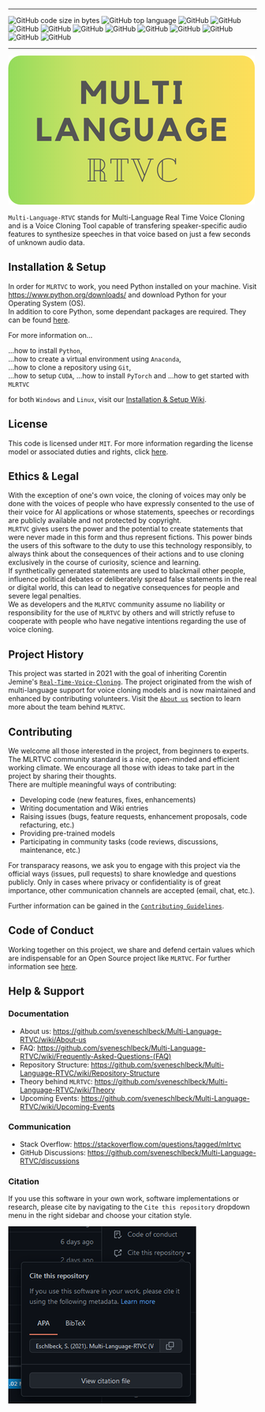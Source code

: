 *****
![GitHub code size in bytes](https://img.shields.io/github/languages/code-size/sveneschlbeck/Multi-Language-RTVC)
![GitHub top language](https://img.shields.io/github/languages/top/sveneschlbeck/Multi-Language-RTVC)
![GitHub](https://img.shields.io/github/issues/sveneschlbeck/Multi-Language-RTVC)
![GitHub](https://img.shields.io/github/issues-pr/sveneschlbeck/Multi-Language-RTVC?color=orange)
![GitHub](https://img.shields.io/github/stars/sveneschlbeck/Multi-Language-RTVC?style=social)
![GitHub](https://img.shields.io/github/forks/sveneschlbeck/Multi-Language-RTVC?style=social)
![GitHub](https://img.shields.io/github/repo-size/sveneschlbeck/Multi-Language-RTVC)
![GitHub](https://img.shields.io/tokei/lines/github/sveneschlbeck/Multi-Language-RTVC)
![GitHub](https://img.shields.io/github/contributors/sveneschlbeck/Multi-Language-RTVC)
![GitHub](https://img.shields.io/badge/Since-2021-brightgreen)
![GitHub](https://img.shields.io/badge/License-MIT-brown.svg)
![GitHub](https://img.shields.io/github/workflow/status/sveneschlbeck/Multi-Language-RTVC/Lint)
![GitHub](https://img.shields.io/badge/code%20style-black-black)
*****

![MLRTVC logo](img/MLRTVC_readme.png)

``Multi-Language-RTVC`` stands for Multi-Language Real Time Voice Cloning and is a Voice Cloning Tool capable
of transfering speaker-specific audio features to synthesize speeches in that voice based on just a few
seconds of unknown audio data.

## Installation & Setup
In order for ``MLRTVC`` to work, you need Python installed on your machine. Visit https://www.python.org/downloads/ and download
Python for your Operating System (OS).  
In addition to core Python, some dependant packages are required. They can be found [here](environment.yml).

For more information on...

...how to install ``Python``,  
...how to create a virtual environment using ``Anaconda``,  
...how to clone a repository using ``Git``,  
...how to setup ``CUDA``,
...how to install ``PyTorch`` and
...how to get started with ``MLRTVC``  

for both ``Windows`` and ``Linux``, visit our [Installation & Setup Wiki](https://github.com/sveneschlbeck/Multi-Language-RTVC/wiki/Installation-&-Setup).

## License

This code is licensed under ``MIT``. For more information regarding the license model or
associated duties and rights, click [here](LICENSE.md).

## Ethics & Legal

With the exception of one's own voice, the cloning of voices may only be done with the voices of people
who have expressly consented to the use of their voice for AI applications or whose statements,
speeches or recordings are publicly available and not protected by copyright.  
``MLRTVC`` gives users the power and the potential to create statements that were never made in this form
and thus represent fictions. This power binds the users of this software to the duty to use this technology
responsibly, to always think about the consequences of their actions and to use cloning exclusively in the
course of curiosity, science and learning.  
If synthetically generated statements are used to blackmail other people, influence political debates or
deliberately spread false statements in the real or digital world, this can lead to negative consequences
for people and severe legal penalties.  
We as developers and the ``MLRTVC`` community assume no liability or
responsibility for the use of ``MLRTVC`` by others and will strictly refuse to cooperate with people who
have negative intentions regarding the use of voice cloning.

## Project History

This project was started in 2021 with the goal of inheriting Corentin Jemine's [``Real-Time-Voice-Cloning``](https://github.com/CorentinJ/Real-Time-Voice-Cloning).
The project originated from the wish of multi-language support for voice cloning models and is now
maintained and enhanced by contributing volunteers. Visit the [``About us``](https://github.com/sveneschlbeck/Multi-Language-RTVC/wiki/About-us) section to learn more about the team behind ``MLRTVC``.

## Contributing

We welcome all those interested in the project, from beginners to experts. The MLRTVC community standard is
a nice, open-minded and efficient working climate. We encourage all those with ideas to take part in the
project by sharing their thoughts.  
There are multiple meaningful ways of contributing:

- Developing code (new features, fixes, enhancements)
- Writing documentation and Wiki entries
- Raising issues (bugs, feature requests, enhancement proposals, code refacturing, etc.)
- Providing pre-trained models
- Participating in community tasks (code reviews, discussions, maintenance, etc.)

For transparacy reasons, we ask you to engage with this project via the official ways (issues, pull requests)
to share knowledge and questions publicly. Only in cases where privacy or confidentiality is of great importance,
other communication channels are accepted (email, chat, etc.).

Further information can be gained in the [``Contributing Guidelines``](CONTRIBUTING.md).

## Code of Conduct

Working together on this project, we share and defend certain values which are indispensable
for an Open Source project like ``MLRTVC``. For further information see [here](https://github.com/sveneschlbeck/Multi-Language-RTVC/blob/main/CODE_OF_CONDUCT.md).

## Help & Support

### Documentation

- About us: https://github.com/sveneschlbeck/Multi-Language-RTVC/wiki/About-us
- FAQ: https://github.com/sveneschlbeck/Multi-Language-RTVC/wiki/Frequently-Asked-Questions-(FAQ)
- Repository Structure: https://github.com/sveneschlbeck/Multi-Language-RTVC/wiki/Repository-Structure
- Theory behind ``MLRTVC``: https://github.com/sveneschlbeck/Multi-Language-RTVC/wiki/Theory
- Upcoming Events: https://github.com/sveneschlbeck/Multi-Language-RTVC/wiki/Upcoming-Events  

### Communication

- Stack Overflow: https://stackoverflow.com/questions/tagged/mlrtvc
- GitHub Discussions: https://github.com/sveneschlbeck/Multi-Language-RTVC/discussions

### Citation

If you use this software in your own work, software implementations or research, please cite by navigating to the ``Cite this repository`` dropdown menu
in the right sidebar and choose your citation style.

![Citing](img/citing.png)
